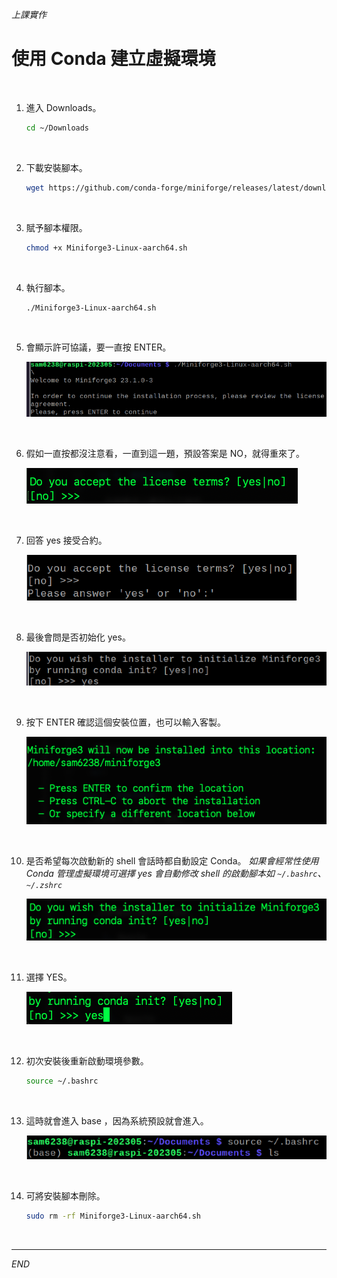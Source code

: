 _上課實作_

# 使用 Conda 建立虛擬環境

<br>

1. 進入 Downloads。

    ```bash
    cd ~/Downloads
    ```

<br>

2. 下載安裝腳本。

    ```bash
    wget https://github.com/conda-forge/miniforge/releases/latest/download/Miniforge3-Linux-aarch64.sh
    ```

<br>

3. 賦予腳本權限。

    ```bash
    chmod +x Miniforge3-Linux-aarch64.sh
    ```

<br>

4. 執行腳本。

    ```bash
    ./Miniforge3-Linux-aarch64.sh
    ```

<br>

5. 會顯示許可協議，要一直按 ENTER。

    ![](images/img_02.png)

<br>

6. 假如一直按都沒注意看，一直到這一題，預設答案是 NO，就得重來了。

    ![](images/img_03.png)

<br>

7. 回答 yes 接受合約。

    ![](images/img_04.png)

<br>

8. 最後會問是否初始化 yes。

    ![](images/img_05.png)

<br>

9. 按下 ENTER 確認這個安裝位置，也可以輸入客製。

    ![](images/img_06.png)

<br>

10. 是否希望每次啟動新的 shell 會話時都自動設定 Conda。
_如果會經常性使用 Conda 管理虛擬環境可選擇 yes_
_會自動修改 shell 的啟動腳本如 `~/.bashrc`、`~/.zshrc`_

    ![](images/img_07.png)

<br>

11. 選擇 YES。

    ![](images/img_08.png)

<br>

12. 初次安裝後重新啟動環境參數。

    ```bash
    source ~/.bashrc
    ```

<br>

13. 這時就會進入 base ，因為系統預設就會進入。

    ![](images/img_09.png)

<br>

14. 可將安裝腳本刪除。

    ```bash
    sudo rm -rf Miniforge3-Linux-aarch64.sh
    ```

<br>

___

_END_
